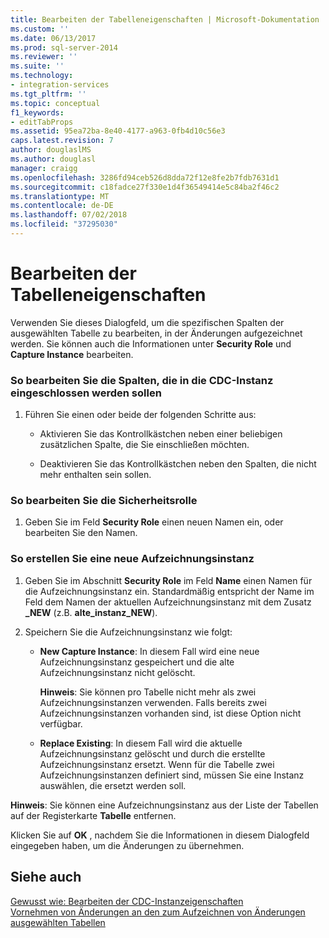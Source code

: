```yaml
---
title: Bearbeiten der Tabelleneigenschaften | Microsoft-Dokumentation
ms.custom: ''
ms.date: 06/13/2017
ms.prod: sql-server-2014
ms.reviewer: ''
ms.suite: ''
ms.technology:
- integration-services
ms.tgt_pltfrm: ''
ms.topic: conceptual
f1_keywords:
- editTabProps
ms.assetid: 95ea72ba-8e40-4177-a963-0fb4d10c56e3
caps.latest.revision: 7
author: douglaslMS
ms.author: douglasl
manager: craigg
ms.openlocfilehash: 3286fd94ceb526d8dda72f12e8fe2b7fdb7631d1
ms.sourcegitcommit: c18fadce27f330e1d4f36549414e5c84ba2f46c2
ms.translationtype: MT
ms.contentlocale: de-DE
ms.lasthandoff: 07/02/2018
ms.locfileid: "37295030"
---
```

# <a name="edit-the-table-properties"></a>Bearbeiten der Tabelleneigenschaften
  Verwenden Sie dieses Dialogfeld, um die spezifischen Spalten der ausgewählten Tabelle zu bearbeiten, in der Änderungen aufgezeichnet werden. Sie können auch die Informationen unter **Security Role** und **Capture Instance** bearbeiten.  
  
### <a name="to-edit-the-columns-to-include-in-the-cdc-instance"></a>So bearbeiten Sie die Spalten, die in die CDC-Instanz eingeschlossen werden sollen  
  
1.  Führen Sie einen oder beide der folgenden Schritte aus:  
  
    -   Aktivieren Sie das Kontrollkästchen neben einer beliebigen zusätzlichen Spalte, die Sie einschließen möchten.  
  
    -   Deaktivieren Sie das Kontrollkästchen neben den Spalten, die nicht mehr enthalten sein sollen.  
  
### <a name="to-edit-the-security-role"></a>So bearbeiten Sie die Sicherheitsrolle  
  
1.  Geben Sie im Feld **Security Role** einen neuen Namen ein, oder bearbeiten Sie den Namen.  
  
### <a name="to-create-a-new-capture-instance"></a>So erstellen Sie eine neue Aufzeichnungsinstanz  
  
1.  Geben Sie im Abschnitt **Security Role** im Feld **Name** einen Namen für die Aufzeichnungsinstanz ein. Standardmäßig entspricht der Name im Feld dem Namen der aktuellen Aufzeichnungsinstanz mit dem Zusatz **_NEW** (z.B. **alte_instanz_NEW**).  
  
2.  Speichern Sie die Aufzeichnungsinstanz wie folgt:  
  
    -   **New Capture Instance**: In diesem Fall wird eine neue Aufzeichnungsinstanz gespeichert und die alte Aufzeichnungsinstanz nicht gelöscht.  
  
         **Hinweis**: Sie können pro Tabelle nicht mehr als zwei Aufzeichnungsinstanzen verwenden. Falls bereits zwei Aufzeichnungsinstanzen vorhanden sind, ist diese Option nicht verfügbar.  
  
    -   **Replace Existing**: In diesem Fall wird die aktuelle Aufzeichnungsinstanz gelöscht und durch die erstellte Aufzeichnungsinstanz ersetzt. Wenn für die Tabelle zwei Aufzeichnungsinstanzen definiert sind, müssen Sie eine Instanz auswählen, die ersetzt werden soll.  
  
 **Hinweis**: Sie können eine Aufzeichnungsinstanz aus der Liste der Tabellen auf der Registerkarte **Tabelle** entfernen.  
  
 Klicken Sie auf **OK** , nachdem Sie die Informationen in diesem Dialogfeld eingegeben haben, um die Änderungen zu übernehmen.  
  
## <a name="see-also"></a>Siehe auch  
 [Gewusst wie: Bearbeiten der CDC-Instanzeigenschaften](how-to-edit-the-cdc-instance-properties.md)   
 [Vornehmen von Änderungen an den zum Aufzeichnen von Änderungen ausgewählten Tabellen](make-changes-to-the-tables-selected-for-capturing-changes.md)  
  
  
